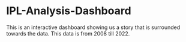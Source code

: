 # IPL-Analysis-Dashboard
This is an interactive dashboard showing us a story that is surrounded towards the data. This data is from 2008 till 2022.
